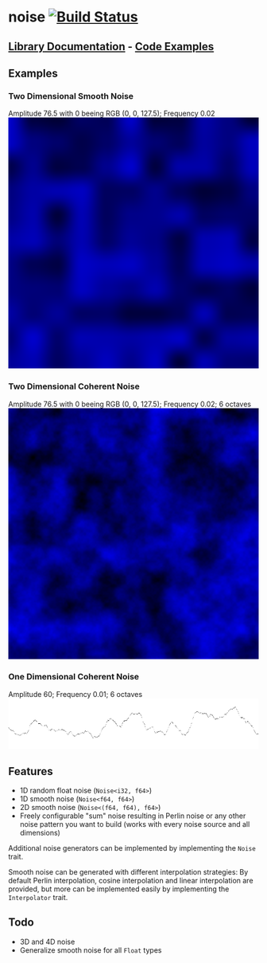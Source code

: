 # noise [![Build Status](https://travis-ci.org/kaini/noise.png)](https://travis-ci.org/kaini/noise)

## [Library Documentation](http://www.rust-ci.org/kaini/noise/doc/noise/) - [Code Examples](https://github.com/kaini/noise/tree/master/examples)

## Examples

### Two Dimensional Smooth Noise

Amplitude 76.5 with 0 beeing RGB (0, 0, 127.5); Frequency 0.02
![Smooth 2D Noise](https://raw.githubusercontent.com/kaini/noise/master/doc/2d_smooth.png)

### Two Dimensional Coherent Noise

Amplitude 76.5 with 0 beeing RGB (0, 0, 127.5); Frequency 0.02; 6 octaves
![Coherent 2D Noise](https://raw.githubusercontent.com/kaini/noise/master/doc/2d_perlin.png)

### One Dimensional Coherent Noise

Amplitude 60; Frequency 0.01; 6 octaves
![Coherent 1D Noise](https://github.com/kaini/noise/blob/master/doc/1d_perlin.png)

## Features

* 1D random float noise (`Noise<i32, f64>`)
* 1D smooth noise (`Noise<f64, f64>`)
* 2D smooth noise (`Noise<(f64, f64), f64>`)
* Freely configurable "sum" noise resulting in Perlin noise or any other noise pattern you want to build (works with every noise source and all dimensions)

Additional noise generators can be implemented by implementing the `Noise` trait.

Smooth noise can be generated with different interpolation strategies: By default Perlin interpolation, cosine interpolation and linear interpolation are provided, but more can be implemented easily by implementing the `Interpolator` trait.

## Todo

* 3D and 4D noise
* Generalize smooth noise for all `Float` types
